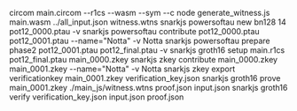 circom main.circom --r1cs --wasm --sym --c
node generate_witness.js main.wasm ../all_input.json witness.wtns
snarkjs powersoftau new bn128 14 pot12_0000.ptau -v
snarkjs powersoftau contribute pot12_0000.ptau pot12_0001.ptau --name="Notta" -v
Notta
snarkjs powersoftau prepare phase2 pot12_0001.ptau pot12_final.ptau -v
snarkjs groth16 setup main.r1cs pot12_final.ptau main_0000.zkey
snarkjs zkey contribute main_0000.zkey main_0001.zkey --name="Notta" -v
Notta
snarkjs zkey export verificationkey main_0001.zkey verification_key.json
snarkjs groth16 prove main_0001.zkey ./main_js/witness.wtns proof.json input.json
snarkjs groth16 verify verification_key.json input.json proof.json